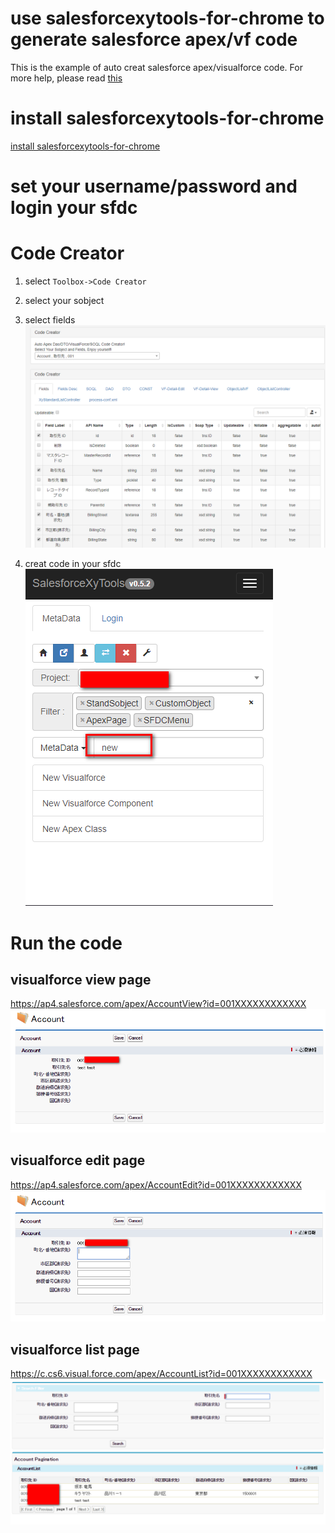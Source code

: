 # use salesforcexytools-for-chrome to generate salesforce apex/vf code
 This is the example of auto creat salesforce apex/visualforce code.
 For more help, please read [this](http://salesforcexytools.com/Salesforce/SalesforceXyTools-For-Chrome.html)

# install salesforcexytools-for-chrome
 [install salesforcexytools-for-chrome](https://chrome.google.com/webstore/detail/salesforce-xytools/ehklfkbacogbanjgekccnbfdgjechlmf?hl=ja)

# set your username/password and login your sfdc

# Code Creator
1. select `Toolbox->Code Creator`
2. select your sobject
3. select fields
![salesforcexytools-codecretor (1).png](pic/salesforcexytools-codecretor(1).png)

4. creat code in your sfdc
![salesforcexytools-codecretor (2).png](pic/salesforcexytools-codecretor(2).png)


# Run the code
## visualforce view page
https://ap4.salesforce.com/apex/AccountView?id=001XXXXXXXXXXXX
![salesforcexytools-codecretor (3).png](pic/salesforcexytools-codecretor(3).png)

## visualforce edit page
https://ap4.salesforce.com/apex/AccountEdit?id=001XXXXXXXXXXXX
![salesforcexytools-codecretor (4).png](pic/salesforcexytools-codecretor(4).png)

## visualforce list page
https://c.cs6.visual.force.com/apex/AccountList?id=001XXXXXXXXXXXX
![salesforcexytools-codecretor (5).png](pic/salesforcexytools-codecretor(5).png)

